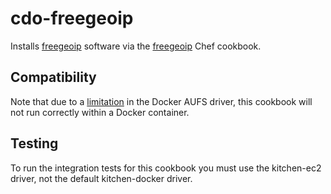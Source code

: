 # cdo-freegeoip

Installs [freegeoip](https://github.com/fiorix/freegeoip) software via the [freegeoip](https://github.com/infertux/chef-freegeoip) Chef cookbook.

## Compatibility

Note that due to a [limitation](https://github.com/docker/docker/issues/1070#issuecomment-22206125) in the Docker AUFS driver,
this cookbook will not run correctly within a Docker container.

## Testing

To run the integration tests for this cookbook you must use the kitchen-ec2 driver, not the default kitchen-docker driver.
